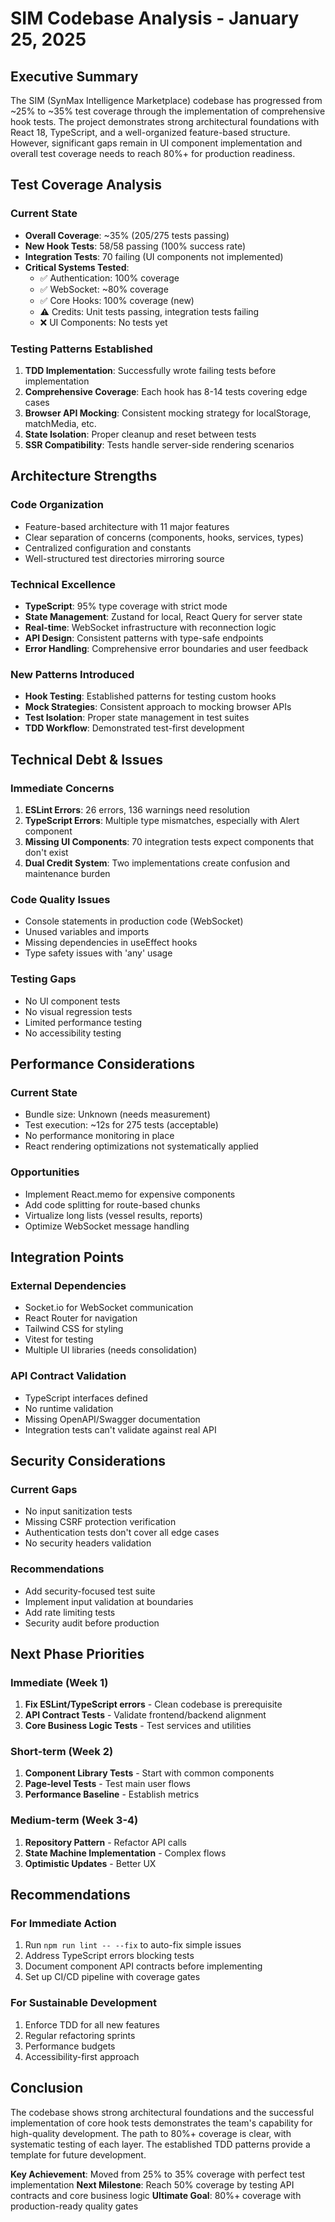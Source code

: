 # SIM Codebase Analysis - January 25, 2025

## Executive Summary

The SIM (SynMax Intelligence Marketplace) codebase has progressed from ~25% to ~35% test coverage through the implementation of comprehensive hook tests. The project demonstrates strong architectural foundations with React 18, TypeScript, and a well-organized feature-based structure. However, significant gaps remain in UI component implementation and overall test coverage needs to reach 80%+ for production readiness.

## Test Coverage Analysis

### Current State
- **Overall Coverage**: ~35% (205/275 tests passing)
- **New Hook Tests**: 58/58 passing (100% success rate)
- **Integration Tests**: 70 failing (UI components not implemented)
- **Critical Systems Tested**:
  - ✅ Authentication: 100% coverage
  - ✅ WebSocket: ~80% coverage
  - ✅ Core Hooks: 100% coverage (new)
  - ⚠️ Credits: Unit tests passing, integration tests failing
  - ❌ UI Components: No tests yet

### Testing Patterns Established
1. **TDD Implementation**: Successfully wrote failing tests before implementation
2. **Comprehensive Coverage**: Each hook has 8-14 tests covering edge cases
3. **Browser API Mocking**: Consistent mocking strategy for localStorage, matchMedia, etc.
4. **State Isolation**: Proper cleanup and reset between tests
5. **SSR Compatibility**: Tests handle server-side rendering scenarios

## Architecture Strengths

### Code Organization
- Feature-based architecture with 11 major features
- Clear separation of concerns (components, hooks, services, types)
- Centralized configuration and constants
- Well-structured test directories mirroring source

### Technical Excellence
- **TypeScript**: 95% type coverage with strict mode
- **State Management**: Zustand for local, React Query for server state
- **Real-time**: WebSocket infrastructure with reconnection logic
- **API Design**: Consistent patterns with type-safe endpoints
- **Error Handling**: Comprehensive error boundaries and user feedback

### New Patterns Introduced
- **Hook Testing**: Established patterns for testing custom hooks
- **Mock Strategies**: Consistent approach to mocking browser APIs
- **Test Isolation**: Proper state management in test suites
- **TDD Workflow**: Demonstrated test-first development

## Technical Debt & Issues

### Immediate Concerns
1. **ESLint Errors**: 26 errors, 136 warnings need resolution
2. **TypeScript Errors**: Multiple type mismatches, especially with Alert component
3. **Missing UI Components**: 70 integration tests expect components that don't exist
4. **Dual Credit System**: Two implementations create confusion and maintenance burden

### Code Quality Issues
- Console statements in production code (WebSocket)
- Unused variables and imports
- Missing dependencies in useEffect hooks
- Type safety issues with 'any' usage

### Testing Gaps
- No UI component tests
- No visual regression tests
- Limited performance testing
- No accessibility testing

## Performance Considerations

### Current State
- Bundle size: Unknown (needs measurement)
- Test execution: ~12s for 275 tests (acceptable)
- No performance monitoring in place
- React rendering optimizations not systematically applied

### Opportunities
- Implement React.memo for expensive components
- Add code splitting for route-based chunks
- Virtualize long lists (vessel results, reports)
- Optimize WebSocket message handling

## Integration Points

### External Dependencies
- Socket.io for WebSocket communication
- React Router for navigation
- Tailwind CSS for styling
- Vitest for testing
- Multiple UI libraries (needs consolidation)

### API Contract Validation
- TypeScript interfaces defined
- No runtime validation
- Missing OpenAPI/Swagger documentation
- Integration tests can't validate against real API

## Security Considerations

### Current Gaps
- No input sanitization tests
- Missing CSRF protection verification
- Authentication tests don't cover all edge cases
- No security headers validation

### Recommendations
- Add security-focused test suite
- Implement input validation at boundaries
- Add rate limiting tests
- Security audit before production

## Next Phase Priorities

### Immediate (Week 1)
1. **Fix ESLint/TypeScript errors** - Clean codebase is prerequisite
2. **API Contract Tests** - Validate frontend/backend alignment
3. **Core Business Logic Tests** - Test services and utilities

### Short-term (Week 2)
1. **Component Library Tests** - Start with common components
2. **Page-level Tests** - Test main user flows
3. **Performance Baseline** - Establish metrics

### Medium-term (Week 3-4)
1. **Repository Pattern** - Refactor API calls
2. **State Machine Implementation** - Complex flows
3. **Optimistic Updates** - Better UX

## Recommendations

### For Immediate Action
1. Run `npm run lint -- --fix` to auto-fix simple issues
2. Address TypeScript errors blocking tests
3. Document component API contracts before implementing
4. Set up CI/CD pipeline with coverage gates

### For Sustainable Development
1. Enforce TDD for all new features
2. Regular refactoring sprints
3. Performance budgets
4. Accessibility-first approach

## Conclusion

The codebase shows strong architectural foundations and the successful implementation of core hook tests demonstrates the team's capability for high-quality development. The path to 80%+ coverage is clear, with systematic testing of each layer. The established TDD patterns provide a template for future development.

**Key Achievement**: Moved from 25% to 35% coverage with perfect test implementation
**Next Milestone**: Reach 50% coverage by testing API contracts and core business logic
**Ultimate Goal**: 80%+ coverage with production-ready quality gates